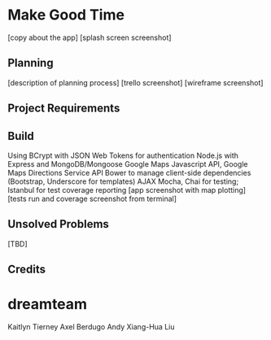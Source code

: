 # Make Good Time
[copy about the app]
[splash screen screenshot]

## Planning

[description of planning process]
[trello screenshot]
[wireframe screenshot]

## Project Requirements

## Build

Using BCrypt with JSON Web Tokens for authentication
Node.js with Express and MongoDB/Mongoose
Google Maps Javascript API, Google Maps Directions Service API
Bower to manage client-side dependencies (Bootstrap, Underscore for templates)
AJAX
Mocha, Chai for testing; Istanbul for test coverage reporting
[app screenshot with map plotting]
[tests run and coverage screenshot from terminal]

## Unsolved Problems

[TBD]

## Credits

# dreamteam
Kaitlyn Tierney
Axel Berdugo
Andy Xiang-Hua Liu